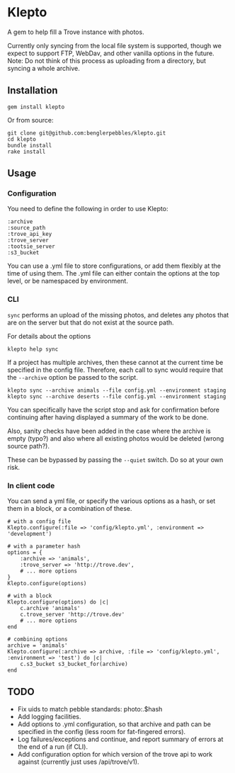 # Klepto

A gem to help fill a Trove instance with photos.

Currently only syncing from the local file system is supported, though we expect to support FTP, WebDav, and other vanilla options in the future.
Note: Do not think of this process as uploading from a directory, but syncing a whole archive.

## Installation

    gem install klepto

Or from source:

    git clone git@github.com:benglerpebbles/klepto.git
    cd klepto
    bundle install
    rake install

## Usage

### Configuration

You need to define the following in order to use Klepto:

    :archive
    :source_path
    :trove_api_key
    :trove_server
    :tootsie_server
    :s3_bucket

You can use a .yml file to store configurations, or add them flexibly at the time of using them.
The .yml file can either contain the options at the top level, or be namespaced by environment.

### CLI

`sync` performs an upload of the missing photos, and deletes any photos that are on the server but that do not exist at the source path.

For details about the options

    klepto help sync

If a project has multiple archives, then these cannot at the current time be specified in the config file. Therefore, each call to sync would require that the `--archive` option be passed to the script.

    klepto sync --archive animals --file config.yml --environment staging
    klepto sync --archive deserts --file config.yml --environment staging

You can specifically have the script stop and ask for confirmation before continuing after having displayed a summary of the work to be done.

Also, sanity checks have been added in the case where the archive is empty (typo?) and also where all existing photos would be deleted (wrong source path?).

These can be bypassed by passing the `--quiet` switch. Do so at your own risk.

### In client code

You can send a yml file, or specify the various options as a hash, or set them in a block, or a combination of these.

    # with a config file
    Klepto.configure(:file => 'config/klepto.yml', :environment => 'development')

    # with a parameter hash
    options = {
        :archive => 'animals',
        :trove_server => 'http://trove.dev',
        # ... more options
    }
    Klepto.configure(options)

    # with a block
    Klepto.configure(options) do |c|
        c.archive 'animals'
        c.trove_server 'http://trove.dev'
        # ... more options
    end

    # combining options
    archive = 'animals'
    Klepto.configure(:archive => archive, :file => 'config/klepto.yml', :environment => 'test') do |c|
        c.s3_bucket s3_bucket_for(archive)
    end


## TODO

* Fix uids to match pebble standards: photo:<realm>.<archive>$hash
* Add logging facilities.
* Add options to .yml configuration, so that archive and path can be specified in the config (less room for fat-fingered errors).
* Log failures/exceptions and continue, and report summary of errors at the end of a run (if CLI).
* Add configuration option for which version of the trove api to work against (currently just uses /api/trove/v1).
